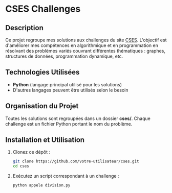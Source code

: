 # CSES Challenges

## Description
Ce projet regroupe mes solutions aux challenges du site [CSES](https://cses.fi/). L'objectif est d'améliorer mes compétences en algorithmique et en programmation en résolvant des problèmes variés couvrant différentes thématiques : graphes, structures de données, programmation dynamique, etc.

## Technologies Utilisées
- **Python** (langage principal utilisé pour les solutions)
- D'autres langages peuvent être utilisés selon le besoin

## Organisation du Projet
Toutes les solutions sont regroupées dans un dossier **cses/**. Chaque challenge est un fichier Python portant le nom du problème.

## Installation et Utilisation
1. Clonez ce dépôt :
   ```sh
   git clone https://github.com/votre-utilisateur/cses.git
   cd cses
   ```
2. Exécutez un script correspondant à un challenge :
   ```sh
   python appele division.py
   ```


